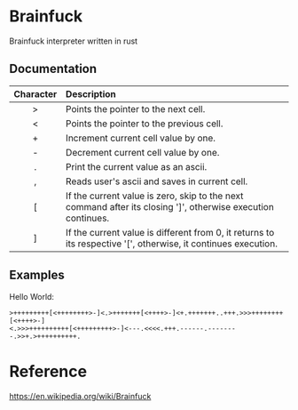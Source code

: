 # Brainfuck
Brainfuck interpreter written in rust 

## Documentation
| Character | Description |
| :---: | :--- |
| > | Points the pointer to the next cell. |
| < | Points the pointer to the previous cell. |
| + | Increment current cell value by one. |
| - | Decrement current cell value by one. |
| . | Print the current value as an ascii. |
| , | Reads user's ascii and saves in current cell. |
| [ | If the current value is zero, skip to the next command after its closing ']', otherwise execution continues. |
| ] | If the current value is different from 0, it returns to its respective '[', otherwise, it continues execution. |

## Examples
Hello World:
```
>+++++++++[<++++++++>-]<.>+++++++[<++++>-]<+.+++++++..+++.>>>++++++++[<++++>-]
<.>>>++++++++++[<+++++++++>-]<---.<<<<.+++.------.--------.>>+.>++++++++++.
```


# Reference
https://en.wikipedia.org/wiki/Brainfuck
